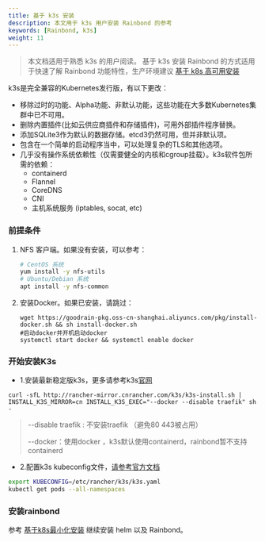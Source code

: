 ```yaml
---
title: 基于 k3s 安装
description: 本文用于 k3s 用户安装 Rainbond 的参考
keywords: [Rainbond, k3s]
weight: 11
---
```


> 本文档适用于熟悉 k3s 的用户阅读。
> 基于 k3s 安装 Rainbond 的方式适用于快速了解 Rainbond 功能特性，生产环境建议 [基于 k8s 高可用安装](/docs/install/install-from-k8s/high-availability/)

k3s是完全兼容的Kubernetes发行版，有以下更改：

- 移除过时的功能、Alpha功能、非默认功能，这些功能在大多数Kubernetes集群中已不可用。
- 删除内置插件(比如云供应商插件和存储插件)，可用外部插件程序替换。
- 添加SQLite3作为默认的数据存储。etcd3仍然可用，但并非默认项。
- 包含在一个简单的启动程序当中，可以处理复杂的TLS和其他选项。
- 几乎没有操作系统依赖性（仅需要健全的内核和cgroup挂载）。k3s软件包所需的依赖：
  - containerd
  - Flannel
  - CoreDNS
  - CNI
  - 主机系统服务 (iptables, socat, etc)

### 前提条件

1. NFS 客户端。如果没有安装，可以参考：

   ```bash
   # CentOS 系统
   yum install -y nfs-utils
   # Ubuntu/Debian 系统
   apt install -y nfs-common
   ```

2. 安装Docker。如果已安装，请跳过：

   ```shell
   wget https://goodrain-pkg.oss-cn-shanghai.aliyuncs.com/pkg/install-docker.sh && sh install-docker.sh
   #启动docker并开机启动docker
   systemctl start docker && systemctl enable docker
   ```
   
   

### 开始安装K3s

* 1.安装最新稳定版k3s，更多请参考k3s[官网](www.rancher.com)

```shell
curl -sfL http://rancher-mirror.cnrancher.com/k3s/k3s-install.sh | INSTALL_K3S_MIRROR=cn INSTALL_K3S_EXEC="--docker --disable traefik" sh -
```

> --disable traefik : 不安装traefik （避免80 443被占用）
>
> --docker：使用docker ，k3s默认使用containerd，rainbond暂不支持containerd

* 2.配置k3s kubeconfig文件，[请参考官方文档](https://docs.rancher.cn/docs/k3s/cluster-access/_index)

```bash
export KUBECONFIG=/etc/rancher/k3s/k3s.yaml
kubectl get pods --all-namespaces
```

### 安装rainbond

参考 [基于k8s最小化安装](/docs/install/install-from-k8s/minimal-install/)  继续安装 helm 以及 Rainbond。 